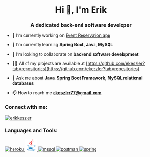 <h1 align="center">Hi 👋, I'm Erik</h1>
<h3 align="center">A dedicated back-end software developer</h3>

- 🔭 I’m currently working on [Event Reservation app](https://github.com/ekeszler/EventReservation_app)

- 🌱 I’m currently learning **Spring Boot, Java, MySQL**

- 👯 I’m looking to collaborate on **backend software development**

- 👨‍💻 All of my projects are available at [https://github.com/ekeszler?tab=repositories](https://github.com/ekeszler?tab=repositories)

- 💬 Ask me about **Java, Spring Boot Framework, MySQL relational databases**

- 📫 How to reach me **ekeszler77@gmail.com**

<h3 align="left">Connect with me:</h3>
<p align="left">
<a href="https://www.linkedin.com/in/erikkeszler/" target="blank"><img align="center" src="https://raw.githubusercontent.com/rahuldkjain/github-profile-readme-generator/master/src/images/icons/Social/linked-in-alt.svg" alt="erikkeszler" height="30" width="40" /></a>
</p>

<h3 align="left">Languages and Tools:</h3>
<p align="left"> <a href="https://heroku.com" target="_blank" rel="noreferrer"> <img src="https://www.vectorlogo.zone/logos/heroku/heroku-icon.svg" alt="heroku" width="40" height="40"/> </a> <a href="https://www.java.com" target="_blank" rel="noreferrer"> <img src="https://raw.githubusercontent.com/devicons/devicon/master/icons/java/java-original.svg" alt="java" width="40" height="40"/> </a> <a href="https://www.microsoft.com/en-us/sql-server" target="_blank" rel="noreferrer"> <img src="https://www.svgrepo.com/show/303229/microsoft-sql-server-logo.svg" alt="mssql" width="40" height="40"/> </a> <a href="https://postman.com" target="_blank" rel="noreferrer"> <img src="https://www.vectorlogo.zone/logos/getpostman/getpostman-icon.svg" alt="postman" width="40" height="40"/> </a> <a href="https://spring.io/" target="_blank" rel="noreferrer"> <img src="https://www.vectorlogo.zone/logos/springio/springio-icon.svg" alt="spring" width="40" height="40"/> </a> </p>
